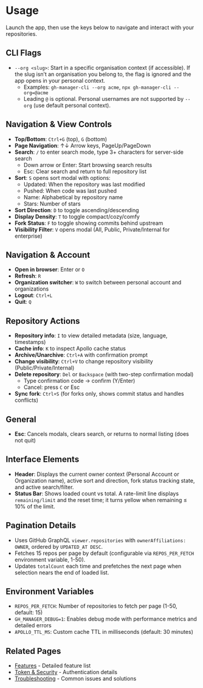 # Usage

Launch the app, then use the keys below to navigate and interact with your repositories.

## CLI Flags

- `--org <slug>`: Start in a specific organisation context (if accessible). If the slug isn’t an organisation you belong to, the flag is ignored and the app opens in your personal context.
  - Examples: `gh-manager-cli --org acme`, `npx gh-manager-cli --org=@acme`
  - Leading `@` is optional. Personal usernames are not supported by `--org` (use default personal context).

## Navigation & View Controls

- **Top/Bottom**: `Ctrl+G` (top), `G` (bottom)
- **Page Navigation**: ↑↓ Arrow keys, PageUp/PageDown
- **Search**: `/` to enter search mode, type 3+ characters for server-side search
  - Down arrow or Enter: Start browsing search results
  - Esc: Clear search and return to full repository list
- **Sort**: `S` opens sort modal with options:
  - Updated: When the repository was last modified
  - Pushed: When code was last pushed
  - Name: Alphabetical by repository name
  - Stars: Number of stars
- **Sort Direction**: `D` to toggle ascending/descending
- **Display Density**: `T` to toggle compact/cozy/comfy
- **Fork Status**: `F` to toggle showing commits behind upstream
- **Visibility Filter**: `V` opens modal (All, Public, Private/Internal for enterprise)

## Navigation & Account

- **Open in browser**: Enter or `O`
- **Refresh**: `R`
- **Organization switcher**: `W` to switch between personal account and organizations
- **Logout**: `Ctrl+L`
- **Quit**: `Q`

## Repository Actions

- **Repository info**: `I` to view detailed metadata (size, language, timestamps)
- **Cache info**: `K` to inspect Apollo cache status
- **Archive/Unarchive**: `Ctrl+A` with confirmation prompt
- **Change visibility**: `Ctrl+V` to change repository visibility (Public/Private/Internal)
- **Delete repository**: `Del` or `Backspace` (with two-step confirmation modal)
  - Type confirmation code → confirm (Y/Enter)
  - Cancel: press `C` or Esc
- **Sync fork**: `Ctrl+S` (for forks only, shows commit status and handles conflicts)

## General

- **Esc**: Cancels modals, clears search, or returns to normal listing (does not quit)

## Interface Elements

- **Header**: Displays the current owner context (Personal Account or Organization name), active sort and direction, fork status tracking state, and active search/filter.
- **Status Bar**: Shows loaded count vs total. A rate-limit line displays `remaining/limit` and the reset time; it turns yellow when remaining ≤ 10% of the limit.

## Pagination Details

- Uses GitHub GraphQL `viewer.repositories` with `ownerAffiliations: OWNER`, ordered by `UPDATED_AT DESC`.
- Fetches 15 repos per page by default (configurable via `REPOS_PER_FETCH` environment variable, 1-50).
- Updates `totalCount` each time and prefetches the next page when selection nears the end of loaded list.

## Environment Variables

- `REPOS_PER_FETCH`: Number of repositories to fetch per page (1-50, default: 15)
- `GH_MANAGER_DEBUG=1`: Enables debug mode with performance metrics and detailed errors
- `APOLLO_TTL_MS`: Custom cache TTL in milliseconds (default: 30 minutes)

## Related Pages

- [Features](Features.md) - Detailed feature list
- [Token & Security](Token-and-Security.md) - Authentication details
- [Troubleshooting](Troubleshooting.md) - Common issues and solutions
